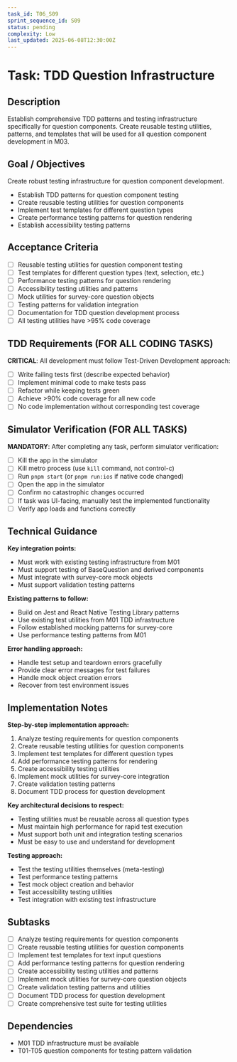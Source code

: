 ```yaml
---
task_id: T06_S09
sprint_sequence_id: S09
status: pending
complexity: Low
last_updated: 2025-06-08T12:30:00Z
---
```


# Task: TDD Question Infrastructure

## Description
Establish comprehensive TDD patterns and testing infrastructure specifically for question components. Create reusable testing utilities, patterns, and templates that will be used for all question component development in M03.

## Goal / Objectives
Create robust testing infrastructure for question component development.
- Establish TDD patterns for question component testing
- Create reusable testing utilities for question components
- Implement test templates for different question types
- Create performance testing patterns for question rendering
- Establish accessibility testing patterns

## Acceptance Criteria
- [ ] Reusable testing utilities for question component testing
- [ ] Test templates for different question types (text, selection, etc.)
- [ ] Performance testing patterns for question rendering
- [ ] Accessibility testing utilities and patterns
- [ ] Mock utilities for survey-core question objects
- [ ] Testing patterns for validation integration
- [ ] Documentation for TDD question development process
- [ ] All testing utilities have >95% code coverage

## TDD Requirements (FOR ALL CODING TASKS)
**CRITICAL**: All development must follow Test-Driven Development approach:
- [ ] Write failing tests first (describe expected behavior)
- [ ] Implement minimal code to make tests pass
- [ ] Refactor while keeping tests green
- [ ] Achieve >90% code coverage for all new code
- [ ] No code implementation without corresponding test coverage

## Simulator Verification (FOR ALL TASKS)
**MANDATORY**: After completing any task, perform simulator verification:
- [ ] Kill the app in the simulator
- [ ] Kill metro process (use `kill` command, not control-c)
- [ ] Run `pnpm start` (or `pnpm run:ios` if native code changed)
- [ ] Open the app in the simulator
- [ ] Confirm no catastrophic changes occurred
- [ ] If task was UI-facing, manually test the implemented functionality
- [ ] Verify app loads and functions correctly

## Technical Guidance
**Key integration points:**
- Must work with existing testing infrastructure from M01
- Must support testing of BaseQuestion and derived components
- Must integrate with survey-core mock objects
- Must support validation testing patterns

**Existing patterns to follow:**
- Build on Jest and React Native Testing Library patterns
- Use existing test utilities from M01 TDD infrastructure
- Follow established mocking patterns for survey-core
- Use performance testing patterns from M01

**Error handling approach:**
- Handle test setup and teardown errors gracefully
- Provide clear error messages for test failures
- Handle mock object creation errors
- Recover from test environment issues

## Implementation Notes
**Step-by-step implementation approach:**
1. Analyze testing requirements for question components
2. Create reusable testing utilities for question components
3. Implement test templates for different question types
4. Add performance testing patterns for rendering
5. Create accessibility testing utilities
6. Implement mock utilities for survey-core integration
7. Create validation testing patterns
8. Document TDD process for question development

**Key architectural decisions to respect:**
- Testing utilities must be reusable across all question types
- Must maintain high performance for rapid test execution
- Must support both unit and integration testing scenarios
- Must be easy to use and understand for development

**Testing approach:**
- Test the testing utilities themselves (meta-testing)
- Test performance testing patterns
- Test mock object creation and behavior
- Test accessibility testing utilities
- Test integration with existing test infrastructure

## Subtasks
- [ ] Analyze testing requirements for question components
- [ ] Create reusable testing utilities for question components
- [ ] Implement test templates for text input questions
- [ ] Add performance testing patterns for question rendering
- [ ] Create accessibility testing utilities and patterns
- [ ] Implement mock utilities for survey-core question objects
- [ ] Create validation testing patterns and utilities
- [ ] Document TDD process for question development
- [ ] Create comprehensive test suite for testing utilities

## Dependencies
- M01 TDD infrastructure must be available
- T01-T05 question components for testing pattern validation